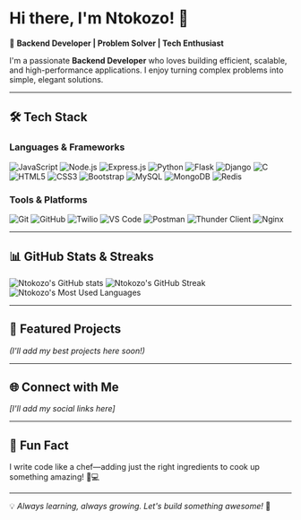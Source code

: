 # Hi there, I'm Ntokozo! 👋

🚀 **Backend Developer | Problem Solver | Tech Enthusiast**

I'm a passionate **Backend Developer** who loves building efficient, scalable, and high-performance applications. I enjoy turning complex problems into simple, elegant solutions. 

---

## 🛠 Tech Stack

### **Languages & Frameworks**
![JavaScript](https://img.shields.io/badge/JavaScript-F7DF1E?style=for-the-badge&logo=javascript&logoColor=black)
![Node.js](https://img.shields.io/badge/Node.js-339933?style=for-the-badge&logo=nodedotjs&logoColor=white)
![Express.js](https://img.shields.io/badge/Express.js-000000?style=for-the-badge&logo=express&logoColor=white)
![Python](https://img.shields.io/badge/Python-3776AB?style=for-the-badge&logo=python&logoColor=white)
![Flask](https://img.shields.io/badge/Flask-000000?style=for-the-badge&logo=flask&logoColor=white)
![Django](https://img.shields.io/badge/Django-092E20?style=for-the-badge&logo=django&logoColor=white)
![C](https://img.shields.io/badge/C-A8B9CC?style=for-the-badge&logo=c&logoColor=black)
![HTML5](https://img.shields.io/badge/HTML5-E34F26?style=for-the-badge&logo=html5&logoColor=white)
![CSS3](https://img.shields.io/badge/CSS3-1572B6?style=for-the-badge&logo=css3&logoColor=white)
![Bootstrap](https://img.shields.io/badge/Bootstrap-7952B3?style=for-the-badge&logo=bootstrap&logoColor=white)
![MySQL](https://img.shields.io/badge/MySQL-4479A1?style=for-the-badge&logo=mysql&logoColor=white)
![MongoDB](https://img.shields.io/badge/MongoDB-47A248?style=for-the-badge&logo=mongodb&logoColor=white)
![Redis](https://img.shields.io/badge/Redis-DC382D?style=for-the-badge&logo=redis&logoColor=white)

### **Tools & Platforms**
![Git](https://img.shields.io/badge/Git-F05032?style=for-the-badge&logo=git&logoColor=white)
![GitHub](https://img.shields.io/badge/GitHub-181717?style=for-the-badge&logo=github&logoColor=white)
![Twilio](https://img.shields.io/badge/Twilio-F22F46?style=for-the-badge&logo=twilio&logoColor=white)
![VS Code](https://img.shields.io/badge/VS_Code-007ACC?style=for-the-badge&logo=visual-studio-code&logoColor=white)
![Postman](https://img.shields.io/badge/Postman-FF6C37?style=for-the-badge&logo=postman&logoColor=white)
![Thunder Client](https://img.shields.io/badge/Thunder_Client-4A90E2?style=for-the-badge&logo=thunder&logoColor=white)
![Nginx](https://img.shields.io/badge/Nginx-009639?style=for-the-badge&logo=nginx&logoColor=white)

---

## 📊 GitHub Stats & Streaks
![Ntokozo's GitHub stats](https://github-readme-stats.vercel.app/api?username=Ntokozo31&show_icons=true&theme=radical)
![Ntokozo's GitHub Streak](https://github-readme-streak-stats.herokuapp.com/?user=Ntokozo31&theme=radical)
![Ntokozo's Most Used Languages](https://github-readme-stats.vercel.app/api/top-langs/?username=Ntokozo31&layout=compact&theme=radical)

---

## 📌 Featured Projects
_(I'll add my best projects here soon!)_

---

## 🌐 Connect with Me
_[I'll add my social links here]_  

---

## 🎉 Fun Fact
I write code like a chef—adding just the right ingredients to cook up something amazing! 🍳💻

---
💡 *Always learning, always growing. Let's build something awesome!* 🚀

